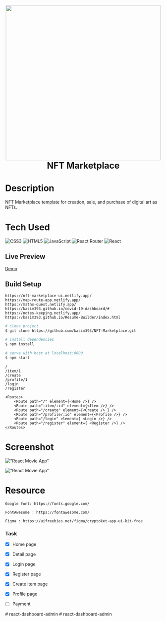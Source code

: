 <div align="center">
      <h1> <img src="https://www.thewindowsclub.com/wp-content/uploads/2021/03/Etherium.png" width="500px"><br/>NFT Marketplace</h1>
     </div>

# Description
NFT Marketplace template for creation, sale, and purchase of digital art as NFTs.


# Tech Used
 ![CSS3](https://img.shields.io/badge/css3-%231572B6.svg?style=for-the-badge&logo=css3&logoColor=white) ![HTML5](https://img.shields.io/badge/html5-%23E34F26.svg?style=for-the-badge&logo=html5&logoColor=white) ![JavaScript](https://img.shields.io/badge/javascript-%23323330.svg?style=for-the-badge&logo=javascript&logoColor=%23F7DF1E) ![React Router](https://img.shields.io/badge/React_Router-CA4245?style=for-the-badge&logo=react-router&logoColor=white) ![React](https://img.shields.io/badge/react-%2320232a.svg?style=for-the-badge&logo=react&logoColor=%2361DAFB)
      
## Live Preview
[Demo](https://nft-marketplace-ui.netlify.app/)

## Build Setup

````
https://nft-marketplace-ui.netlify.app/
https://map-route-app.netlify.app/
https://maths-quest.netlify.app/
https://kasim393.github.io/covid-19-dashboard/#
https://notes-keeping.netlify.app/
https://kasim393.github.io/Resume-Builder/index.html
````

``` bash
# clone project
$ git clone https://github.com/kasim393/NFT-Marketplace.git

# install dependencies
$ npm install

# serve with host at localhost:8000
$ npm start
```

````
/
/item/1
/create
/profile/1
/login
/register

<Routes>
    <Route path="/" element={<Home />} />
    <Route path=":item/:id" element={<Item />} />
    <Route path="/create" element={<Create /> } />
    <Route path="/profile/:id" element={<Profile />} />
    <Route path="/login" element={ <Login />} />
    <Route path="/register" element={ <Register />} />
</Routes>
````

# Screenshot
!["React Movie App"](https://raw.githubusercontent.com/kasim393/NFT-Marketplace/main/src/assets/ss1.png)

!["React Movie App"](https://raw.githubusercontent.com/kasim393/NFT-Marketplace/main/src/assets/ss4.png)

# Resource

    Google font: https://fonts.google.com/
    
    FontAwesome : https://fontawesome.com/
    
    Figma : https://uifreebies.net/figma/cryptoket-app-ui-kit-free
    

### Task
- [x] Home page
- [x] Detail page
- [x] Login page
- [x] Register page
- [x] Create item page
- [x] Profile page
- [ ] Payment

 
#   r e a c t - d a s h b o a r d - a d m i n  
 #   r e a c t - d a s h b o a r d - a d m i n  
 
